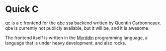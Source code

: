 # Quick C

qc is a c frontend for the qbe ssa backend written by Quentin Carbonneaux.
qbe is currently not publicly available, but it will be, and it is awesome.

The frontend itself is written in the [Myrddin](https://myrlang.org) programming
language, a language that is under heavy development, and also rocks.

